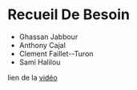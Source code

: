# Recueil De Besoin

- Ghassan Jabbour
- Anthony Cajal
- Clement Faillet--Turon
- Sami Halilou

lien de la [vidéo](https://opencast.dsi.uca.fr/paella/ui/watch.html?id=aa4d772f-dba1-4efb-a8e7-7515bcc8192f)
